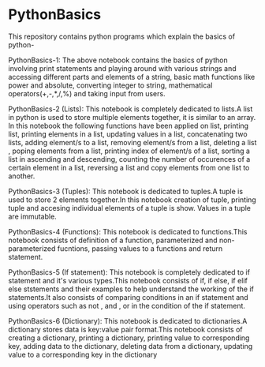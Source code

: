 # PythonBasics
This repository contains python programs which explain the basics of python-

PythonBasics-1:
The above notebook contains the basics of python involving print statements and playing around with various strings and accessing different parts and elements of a string, basic math functions like power and absolute, converting integer to string, mathematical operators(+,-,*,/,%) and taking input from users.

PythonBasics-2 (Lists):
This notebook is completely dedicated to lists.A list in python is used to store multiple elements together, it is similar to an array. In this notebook the following functions have been applied on list, printing list, printing elements in a list, updating values in a list, concatenating two lists, adding element/s to a list, removing element/s from a list, deleting a list , poping elements from a list, printing index of element/s of a list, sorting a list in ascending and descending, counting the number of occurences of a certain element in a list, reversing a list and copy elements from one list to another.

PythonBasics-3 (Tuples):
This notebook is dedicated to tuples.A tuple is used to store 2 elements together.In this notebook creation of tuple, printing tuple and accesing individual elements of a tuple is show. Values in a tuple are immutable.

PythonBasics-4 (Functions):
This notebook is dedicated to functions.This notebook consists of definition of a function, parameterized and non-parameterized fucntions, passing values to a functions and return statement.

PythonBasics-5 (If statement):
This notebook is completely dedicated to if statement and it's various types.This notebook consists of if, if else, if elif else ststements and their examples to help understand the working of the if statements.It also consists of comparing conditions in an if statement and using operators such as not , and , or in the condition of the if statement.

PythonBasics-6 (Dictionary):
This notebook is dedicated to dictionaries.A dictionary stores data is key:value pair format.This notebook consists of creating a dictionary, printing a dictionary, printing value to corresponding key, adding data to the dictionary, deleting data from a dictionary, updating value to a corresponding key in the dictionary
